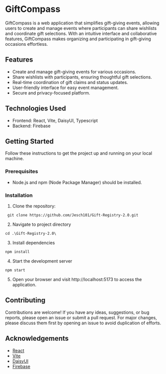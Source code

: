 # GiftCompass

GiftCompass is a web application that simplifies gift-giving events, allowing users to create and manage events where participants can share wishlists and coordinate gift selections. With an intuitive interface and collaborative features, GiftCompass makes organizing and participating in gift-giving occasions effortless.

## Features

- Create and manage gift-giving events for various occasions.
- Share wishlists with participants, ensuring thoughtful gift selections.
- Real-time coordination of gift claims and status updates.
- User-friendly interface for easy event management.
- Secure and privacy-focused platform.

## Technologies Used

- Frontend: React, Vite, DaisyUI, Typescript
- Backend: Firebase

## Getting Started

Follow these instructions to get the project up and running on your local machine.

### Prerequisites

- Node.js and npm (Node Package Manager) should be installed.

### Installation

1. Clone the repository:

```shell
 git clone https://github.com/Jesch101/Gift-Registry-2.0.git
```

2. Navigate to project directory

```shell
cd .\Gift-Registry-2.0\
```

3. Install dependencies

```shell
npm install
```

4. Start the development server

```shell
npm start
```

5. Open your browser and visit http://localhost:5173 to access the application.

## Contributing

Contributions are welcome! If you have any ideas, suggestions, or bug reports, please open an issue or submit a pull request. For major changes, please discuss them first by opening an issue to avoid duplication of efforts.

## Acknowledgements

- [React](https://reactjs.org/)
- [Vite](https://vitejs.dev/)
- [DaisyUI](https://daisyui.com/)
- [Firebase](https://firebase.google.com/)

